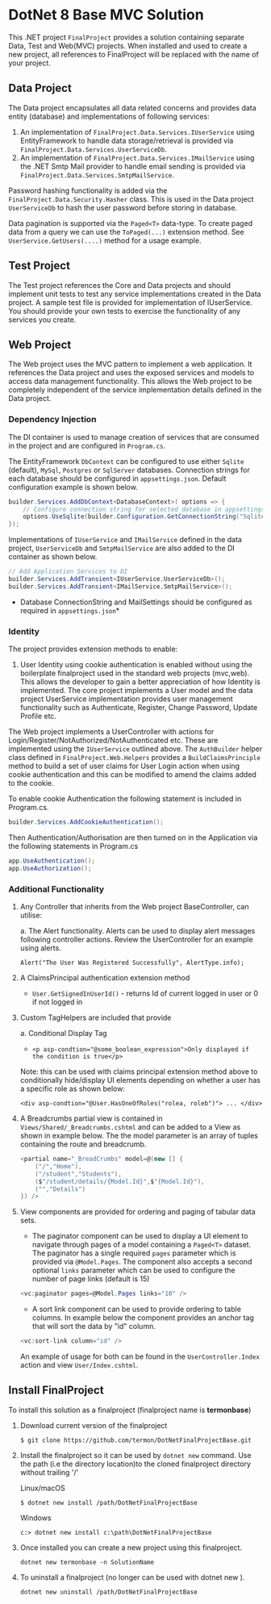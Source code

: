 # DotNet 8 Base MVC Solution

This .NET project ```FinalProject``` provides a solution containing separate Data, Test and Web(MVC) projects. When installed and used to create a new project, all references to FinalProject will be replaced with the name of your project.

## Data Project

The Data project encapsulates all data related concerns and provides data entity (database) and implementations of following services:

1. An implementation of ```FinalProject.Data.Services.IUserService``` using EntityFramework to handle data storage/retrieval is provided via ```FinalProject.Data.Services.UserServiceDb```.
2. An implementation of ```FinalProject.Data.Services.IMailService``` using the .NET Smtp Mail provider to handle email sending is provided via ```FinalProject.Data.Services.SmtpMailService```.

Password hashing functionality is added via the ```FinalProject.Data.Security.Hasher``` class. This is used in the Data project ```UserServiceDb``` to hash the user password before storing in database.

Data pagination is supported via the ```Paged<T>``` data-type. To create paged data from a query we can use the ```ToPaged(...)``` extension method. See ```UserService.GetUsers(....)``` method for a usage example. 

## Test Project

The Test project references the Core and Data projects and should implement unit tests to test any service implementations created in the Data project. A sample test file is provided for implementation of IUserService. You should provide your own tests to exercise the functionality of any services you create.

## Web Project

The Web project uses the MVC pattern to implement a web application. It references the Data project and uses the exposed services and models to access data management functionality. This allows the Web project to be completely independent of the service implementation details defined in the Data project.

### Dependency Injection

The DI container is used to manage creation of services that are consumed in the project and are configured in ```Program.cs```.

The EntityFramework ```DbContext``` can be configured to use either ```Sqlite``` (default), ```MySql```, ```Postgres``` or ```SqlServer``` databases. Connection strings for each database should be configured in ```appsettings.json```. Default configuration example is shown below.

```c#
builder.Services.AddDbContext<DatabaseContext>( options => {
    // Configure connection string for selected database in appsettings.json
    options.UseSqlite(builder.Configuration.GetConnectionString("Sqlite"));   
});
```

Implementations of ```IUserService``` and ```IMailService``` defined in the data project, ```UserServiceDb``` and ```SmtpMailService``` are also added to the DI container as shown below.

```c#
// Add Application Services to DI   
builder.Services.AddTransient<IUserService,UserServiceDb>();
builder.Services.AddTransient<IMailService,SmtpMailService>();
```

* Database ConnectionString and MailSettings should be configured as required in ```appsettings.json```*

### Identity

The project provides extension methods to enable:

1. User Identity using cookie authentication is enabled without using the boilerplate finalproject used in the standard web projects (mvc,web). This allows the developer to gain a better appreciation of how Identity is implemented. The core project implements a User model and the data project UserService implementation provides user management functionality such as Authenticate, Register, Change Password, Update Profile etc.

The Web project implements a UserController with actions for Login/Register/NotAuthorized/NotAuthenticated etc. These are implemented using the ```IUserService``` outlined above. The ```AuthBuilder``` helper class defined in ```FinalProject.Web.Helpers``` provides a ```BuildClaimsPrinciple``` method to build a set of user claims for User Login action when using cookie authentication and this can be modified to amend the claims added to the cookie.

To enable cookie Authentication the following statement is included in Program.cs.

```c#
builder.Services.AddCookieAuthentication();
```

Then Authentication/Authorisation are then turned on in the Application via the following statements in Program.cs

```c#
app.UseAuthentication();
app.UseAuthorization();
```

### Additional Functionality

1. Any Controller that inherits from the Web project BaseController, can utilise:

    a. The Alert functionality. Alerts can be used to display alert messages following controller actions. Review the UserController for an example using alerts.

    ```Alert("The User Was Registered Successfully", AlertType.info);```

2. A ClaimsPrincipal authentication extension method
    * ```User.GetSignedInUserId()``` - returns Id of current logged in user or 0 if not logged in

3. Custom TagHelpers are included that provide

    a. Conditional Display Tag

    * ```<p asp-condtion="@some_boolean_expression">Only displayed if the condition is true</p>```

    Note: this can be used with claims principal extension method above to conditionally hide/display UI elements depending on whether a user has a specific role as shown below:

    ```
    <div asp-condtion="@User.HasOneOfRoles("rolea, roleb")"> ... </div>
    ```

4. A Breadcrumbs partial view is contained in ```Views/Shared/_Breadcrumbs.cshtml``` and can be added to a View as shown in example below. The the model parameter is an array of tuples containing the route and breadcrumb.

    ```c#
    <partial name="_BreadCrumbs" model=@(new [] {
        ("/","Home"),
        ("/student","Students"),
        ($"/student/details/{Model.Id}",$"{Model.Id}"),
        ("","Details")
    }) />
    ```

5. View components are provided for ordering and paging of tabular data sets.  
 
	* The paginator component can be used to display a UI element to navigate through pages of a model containing a ```Paged<T>``` dataset. The paginator has a single required ```pages``` parameter which is provided via ```@Model.Pages```. The component also accepts a second optional ```links``` parameter which can be used to configure the number of page links (default is 15)

	```c#
	<vc:paginator pages=@Model.Pages links="10" />
    ```

    * A sort link component can be used to provide ordering to table columns. In example below the component provides an anchor tag that will sort the data by "id" column.

    ```c#
    <vc:sort-link column="id" />
    ``` 

    An example of usage for both can be found in the ```UserController.Index``` action and view ```User/Index.cshtml```.

## Install FinalProject

To install this solution as a finalproject (finalproject name is **termonbase**)

1. Download current version of the finalproject

    ```$ git clone https://github.com/termon/DotNetFinalProjectBase.git```

2. Install the finalproject so it can be used by ```dotnet new``` command. Use the path (i.e the directory location)to the cloned finalproject directory without trailing '/'

    Linux/macOS

    ```$ dotnet new install /path/DotNetFinalProjectBase```

    Windows

    ```c:> dotnet new install c:\path\DotNetFinalProjectBase```

3. Once installed you can create a new project using this finalproject.

    ```dotnet new termonbase -n SolutionName```

4. To uninstall a finalproject (no longer can be used with dotnet new ).

    ```dotnet new uninstall /path/DotNetFinalProjectBase```
